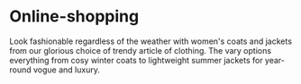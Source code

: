 Online-shopping
===============

Look fashionable regardless of the weather with women's coats and jackets from our glorious choice of trendy article of clothing. The vary options everything from cosy winter coats to lightweight summer jackets for year-round vogue and luxury.